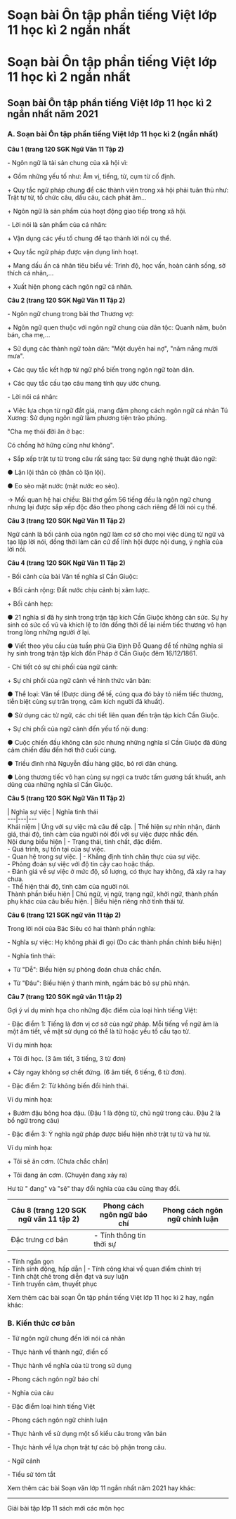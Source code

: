 # Soạn bài Ôn tập phần tiếng Việt lớp 11 học kì 2 ngắn nhất

# Soạn bài Ôn tập phần tiếng Việt lớp 11 học kì 2 ngắn nhất

## Soạn bài Ôn tập phần tiếng Việt lớp 11 học kì 2 ngắn nhất năm 2021

### **A. Soạn bài Ôn tập phần tiếng Việt lớp 11 học kì 2 (ngắn nhất)**

**Câu 1 (trang 120 SGK Ngữ Văn 11 Tập 2)**

\- Ngôn ngữ là tài sản chung của xã hội vì: 

\+ Gồm những yếu tố như: Âm vị, tiếng, từ, cụm từ cố định. 

\+ Quy tắc ngữ pháp chung để các thành viên trong xã hội phải tuân thủ như: Trật tự từ, tổ chức câu, dấu câu, cách phát âm... 

\+ Ngôn ngữ là sản phẩm của hoạt động giao tiếp trong xã hội. 

\- Lời nói là sản phẩm của cá nhân: 

\+ Vận dụng các yếu tố chung để tạo thành lời nói cụ thể. 

\+ Quy tắc ngữ pháp được vận dụng linh hoạt. 

\+ Mang dấu ấn cá nhân tiêu biểu về: Trình độ, học vấn, hoàn cảnh sống, sở thích cá nhân,... 

\+ Xuất hiện phong cách ngôn ngữ cá nhân. 

**Câu 2 (trang 120 SGK Ngữ Văn 11 Tập 2)**

\- Ngôn ngữ chung trong bài thơ Thương vợ: 

\+ Ngôn ngữ quen thuộc với ngôn ngữ chung của dân tộc: Quanh năm, buôn bán, cha mẹ,... 

\+ Sử dụng các thành ngữ toàn dân: "Một duyên hai nợ", "năm nắng mười mưa". 

\+ Các quy tắc kết hợp từ ngữ phổ biến trong ngôn ngữ toàn dân. 

\+ Các quy tắc cấu tạo câu mang tính quy ước chung. 

\- Lời nói cá nhân: 

\+ Việc lựa chọn từ ngữ đắt giá, mang đậm phong cách ngôn ngữ cá nhân Tú Xương: Sử dụng ngôn ngữ làm phương tiện trào phúng. 

"Cha mẹ thói đời ăn ở bạc: 

Có chồng hờ hững cũng như không". 

\+ Sắp xếp trật tự từ trong câu rất sáng tạo: Sử dụng nghệ thuật đảo ngữ: 

● Lặn lội thân cò (thân cò lặn lội). 

● Eo sèo mặt nước (mặt nước eo sèo). 

→ Mối quan hệ hai chiều: Bài thơ gồm 56 tiếng đều là ngôn ngữ chung nhưng lại được sắp xếp độc đáo theo phong cách riêng để lời nói cụ thể. 

**Câu 3 (trang 120 SGK Ngữ Văn 11 Tập 2)**

Ngữ cảnh là bối cảnh của ngôn ngữ làm cơ sở cho mọi việc dùng từ ngữ và tạo lập lời nói, đồng thời làm căn cứ để lĩnh hội được nội dung, ý nghĩa của lời nói. 

**Câu 4 (trang 120 SGK Ngữ Văn 11 Tập 2)**

\- Bối cảnh của bài Văn tế nghĩa sĩ Cần Giuộc: 

\+ Bối cảnh rộng: Đất nước chịu cảnh bị xâm lược. 

\+ Bối cảnh hẹp: 

● 21 nghĩa sĩ đã hy sinh trong trận tập kích Cần Giuộc không cân sức. Sự hy sinh có sức cổ vũ và khích lệ to lớn đồng thời để lại niềm tiếc thương vô hạn trong lòng những người ở lại. 

● Viết theo yêu cầu của tuần phủ Gia Định Đỗ Quang để tế những nghĩa sĩ hy sinh trong trận tập kích đồn Pháp ở Cần Giuộc đêm 16/12/1861. 

\- Chi tiết có sự chi phối của ngữ cảnh: 

\+ Sự chi phối của ngữ cảnh về hình thức văn bản: 

● Thể loại: Văn tế (Được dùng để tế, cúng qua đó bày tỏ niềm tiếc thương, tiễn biệt cùng sự trân trọng, cảm kích người đã khuất). 

● Sử dụng các từ ngữ, các chi tiết liên quan đến trận tập kích Cần Giuộc. 

\+ Sự chi phối của ngữ cảnh đến yếu tố nội dung: 

● Cuộc chiến đấu không cân sức nhưng những nghĩa sĩ Cần Giuộc đã dũng cảm chiến đấu đến hơi thở cuối cùng. 

● Triều đình nhà Nguyễn đầu hàng giặc, bỏ rơi dân chúng. 

● Lòng thương tiếc vô hạn cùng sự ngợi ca trước tấm gương bất khuất, anh dũng của những nghĩa sĩ Cần Giuộc. 

**Câu 5 (trang 120 SGK Ngữ Văn 11 Tập 2)**

| Nghĩa sự việc | Nghĩa tình thái  
---|---|---  
Khái niệm | Ứng với sự việc mà câu đề cập. | Thể hiện sự nhìn nhận, đánh giá, thái độ, tình cảm của người nói đối với sự việc được nhắc đến.  
Nội dung biểu hiện | \- Trạng thái, tính chất, đặc điểm.  
\- Quá trình, sự tồn tại của sự việc.  
\- Quan hệ trong sự việc.  | \- Khẳng định tính chân thực của sự việc.  
\- Phỏng đoán sự việc với độ tin cậy cao hoặc thấp.  
\- Đánh giá về sự việc ở mức độ, số lượng, có thực hay không, đã xảy ra hay chưa.  
\- Thể hiện thái độ, tình cảm của người nói.   
Thành phần biểu hiện | Chủ ngữ, vị ngữ, trạng ngữ, khởi ngữ, thành phần phụ khác của câu biểu hiện. | Biểu hiện riêng nhờ tình thái từ.  
  
**Câu 6 (trang 121 SGK ngữ văn 11 tập 2)**

Trong lời nói của Bác Siêu có hai thành phần nghĩa: 

\- Nghĩa sự việc: Họ không phải đi gọi (Do các thành phần chính biểu hiện) 

\- Nghĩa tình thái: 

\+ Từ "Dễ": Biểu hiện sự phỏng đoán chưa chắc chắn. 

\+ Từ "Đâu": Biểu hiện ý thanh minh, ngầm bác bỏ sự phủ nhận. 

**Câu 7 (trang 120 SGK ngữ văn 11 tập 2)**

Gợi ý ví dụ minh họa cho những đặc điểm của loại hình tiếng Việt: 

\- Đặc điểm 1: Tiếng là đơn vị cơ sở của ngữ pháp. Mỗi tiếng về ngữ âm là một âm tiết, về mặt sử dụng có thể là từ hoặc yếu tố cấu tạo từ. 

Ví dụ minh họa: 

\+ Tôi đi học. (3 âm tiết, 3 tiếng, 3 từ đơn) 

\+ Cây ngay không sợ chết đứng. (6 âm tiết, 6 tiếng, 6 từ đơn). 

\- Đặc điểm 2: Từ không biến đổi hình thái. 

Ví dụ minh họa: 

\+ Bướm đậu bông hoa đậu. (Đậu 1 là động từ, chủ ngữ trong câu. Đậu 2 là bổ ngữ trong câu) 

\- Đặc điểm 3: Ý nghĩa ngữ pháp được biểu hiện nhờ trật tự từ và hư từ. 

Ví dụ minh họa: 

\+ Tôi sẽ ăn cơm. (Chưa chắc chắn) 

\+ Tôi đang ăn cơm. (Chuyện đang xảy ra) 

Hư từ " đang" và "sẽ" thay đổi nghĩa của câu cũng thay đổi. 

**Câu 8 (trang 120 SGK ngữ văn 11 tập 2)** | Phong cách ngôn ngữ báo chí | Phong cách ngôn ngữ chính luận  
---|---|---  
Đặc trưng cơ bản | \- Tính thông tin thời sự  
\- Tính ngắn gọn  
\- Tính sinh động, hấp dẫn  | \- Tính công khai về quan điểm chính trị  
\- Tính chặt chẽ trong diễn đạt và suy luận  
\- Tính truyền cảm, thuyết phục   
  
Xem thêm các bài soạn Ôn tập phần tiếng Việt lớp 11 học kì 2 hay, ngắn khác:

### **B. Kiến thức cơ bản**

\- Từ ngôn ngữ chung đến lời nói cá nhân

\- Thực hành về thành ngữ, điển cố

\- Thực hành về nghĩa của từ trong sử dụng

\- Phong cách ngôn ngữ báo chí

\- Nghĩa của câu

\- Đặc điểm loại hình tiếng Việt

\- Phong cách ngôn ngữ chính luận

\- Thực hành về sử dụng một số kiểu câu trong văn bản

\- Thực hành về lựa chọn trật tự các bộ phận trong câu.

\- Ngữ cảnh

\- Tiểu sử tóm tắt

Xem thêm các bài Soạn văn lớp 11 ngắn nhất năm 2021 hay khác:

* * *

Giải bài tập lớp 11 sách mới các môn học
